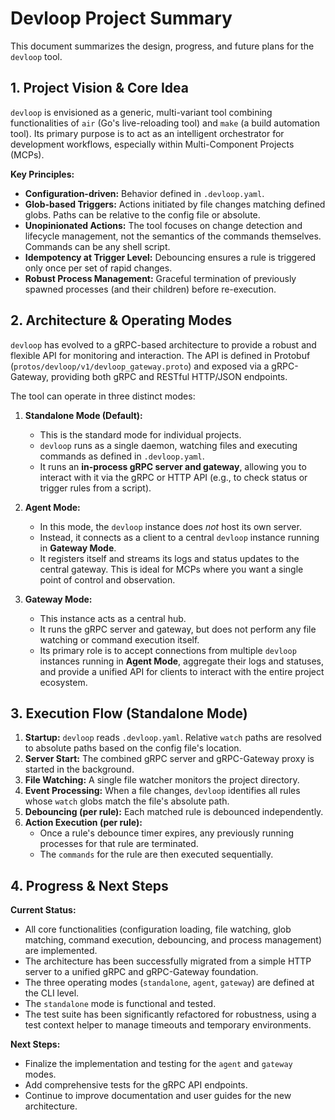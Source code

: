 # Devloop Project Summary

This document summarizes the design, progress, and future plans for the `devloop` tool.

## 1. Project Vision & Core Idea

`devloop` is envisioned as a generic, multi-variant tool combining functionalities of `air` (Go's live-reloading tool) and `make` (a build automation tool). Its primary purpose is to act as an intelligent orchestrator for development workflows, especially within Multi-Component Projects (MCPs).

**Key Principles:**
- **Configuration-driven:** Behavior defined in `.devloop.yaml`.
- **Glob-based Triggers:** Actions initiated by file changes matching defined globs. Paths can be relative to the config file or absolute.
- **Unopinionated Actions:** The tool focuses on change detection and lifecycle management, not the semantics of the commands themselves. Commands can be any shell script.
- **Idempotency at Trigger Level:** Debouncing ensures a rule is triggered only once per set of rapid changes.
- **Robust Process Management:** Graceful termination of previously spawned processes (and their children) before re-execution.

## 2. Architecture & Operating Modes

`devloop` has evolved to a gRPC-based architecture to provide a robust and flexible API for monitoring and interaction. The API is defined in Protobuf (`protos/devloop/v1/devloop_gateway.proto`) and exposed via a gRPC-Gateway, providing both gRPC and RESTful HTTP/JSON endpoints.

The tool can operate in three distinct modes:

1.  **Standalone Mode (Default):**
    *   This is the standard mode for individual projects.
    *   `devloop` runs as a single daemon, watching files and executing commands as defined in `.devloop.yaml`.
    *   It runs an **in-process gRPC server and gateway**, allowing you to interact with it via the gRPC or HTTP API (e.g., to check status or trigger rules from a script).

2.  **Agent Mode:**
    *   In this mode, the `devloop` instance does *not* host its own server.
    *   Instead, it connects as a client to a central `devloop` instance running in **Gateway Mode**.
    *   It registers itself and streams its logs and status updates to the central gateway. This is ideal for MCPs where you want a single point of control and observation.

3.  **Gateway Mode:**
    *   This instance acts as a central hub.
    *   It runs the gRPC server and gateway, but does not perform any file watching or command execution itself.
    *   Its primary role is to accept connections from multiple `devloop` instances running in **Agent Mode**, aggregate their logs and statuses, and provide a unified API for clients to interact with the entire project ecosystem.

## 3. Execution Flow (Standalone Mode)

1.  **Startup:** `devloop` reads `.devloop.yaml`. Relative `watch` paths are resolved to absolute paths based on the config file's location.
2.  **Server Start:** The combined gRPC server and gRPC-Gateway proxy is started in the background.
3.  **File Watching:** A single file watcher monitors the project directory.
4.  **Event Processing:** When a file changes, `devloop` identifies all rules whose `watch` globs match the file's absolute path.
5.  **Debouncing (per rule):** Each matched rule is debounced independently.
6.  **Action Execution (per rule):**
    *   Once a rule's debounce timer expires, any previously running processes for that rule are terminated.
    *   The `commands` for the rule are then executed sequentially.

## 4. Progress & Next Steps

**Current Status:**
- All core functionalities (configuration loading, file watching, glob matching, command execution, debouncing, and process management) are implemented.
- The architecture has been successfully migrated from a simple HTTP server to a unified gRPC and gRPC-Gateway foundation.
- The three operating modes (`standalone`, `agent`, `gateway`) are defined at the CLI level.
- The `standalone` mode is functional and tested.
- The test suite has been significantly refactored for robustness, using a test context helper to manage timeouts and temporary environments.

**Next Steps:**
- Finalize the implementation and testing for the `agent` and `gateway` modes.
- Add comprehensive tests for the gRPC API endpoints.
- Continue to improve documentation and user guides for the new architecture.
